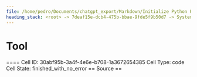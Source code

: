 ```yaml
---
file: /home/pedro/Documents/chatgpt_export/Markdown/Initialize Python Parser & Language.md
heading_stack: <root> -> 7deaf15e-dcb4-475b-bbae-9fde5f9b50d7 -> System -> 5a6cae08-3bad-4a1b-92fc-266c59c03560 -> System -> aaa2ddfa-521c-405d-b9e3-227ffc2bcaac -> User -> 6d8915d9-494c-4acc-8597-98c9519f6c8f -> Assistant -> 4aca064a-e9f9-44da-95a8-6f7790f3618d -> Tool -> 07a91a45-2df0-4247-a7c5-eed4c1d80d2b -> Assistant -> a2864381-72df-4235-b645-de3388a504fd -> Assistant -> 5241b676-ecc5-41db-bbd9-f39e12b4d5a1 -> Tool -> b69e85ff-b1d6-4f22-bd95-b04a7e6ce8ee -> Assistant -> 1ebaf51c-ef90-4949-b253-25e3ee987df6 -> Tool -> 381527fc-babd-4be9-969a-d2ebed211701 -> Assistant -> f601a97e-f099-45d4-be5f-598badf44a95 -> Assistant -> 83fd203e-51af-4b0c-81a1-92af3cbedb35 -> Tool -> Initialize the Python parser -> Initialize the Python language -> 84085495-982f-479e-8504-be9132565200 -> Assistant -> 112ef432-f042-4644-8473-d144a0323889 -> Tool -> Initialize the Python parser -> Initialize the Python language -> 22effdc1-4c81-4317-91f1-b4bd610aa167 -> Assistant -> aaa2384a-7544-4fc6-8884-faf486622cf7 -> User -> 15e08f20-977e-499c-bfea-715ce1340cc0 -> Assistant -> fa9b0b83-b196-476f-b7ab-5bf63b9791f9 -> Tool -> f1156b46-ce25-4151-91fa-5a8141140ed2 -> Assistant -> f91742da-795a-4e45-9cf6-bf02109c0188 -> Tool -> 22676854-cd22-4df5-8f29-984c26bf0c71 -> Assistant -> aaa2fdf0-aa28-4ae5-a22c-078f41d33d1a -> User -> 7db55174-8c04-4801-b8e1-84002b6ddfaa -> Assistant -> a61ef022-1744-476d-8329-9c9411e7a815 -> Tool -> Sample Python code to parse -> Parse the sample code -> Populate the graph from the parsed tree -> c1d5451e-6317-4afb-9720-e520d2a9785f -> Assistant -> abd939df-a4e5-4f2c-8d25-4b8e518e0494 -> Assistant -> d5796adb-2f66-48ac-87fa-bf75a1fa6415 -> Tool -> 343afa4e-97b7-4599-aa28-b764b928c7bb -> Assistant -> 383a9c3f-84ae-40df-b706-ce1ed2b74f84 -> Tool -> Re-parse the sample code and populate the graph -> 52d6e2ff-fbba-4e67-93d8-524334d91be1 -> Assistant -> aaa2222b-d232-438a-8c33-48021ee3a285 -> User -> 958210e5-c4a5-4605-a17b-a35dda0f5242 -> Assistant -> 288e3d89-0794-4dde-9bf7-895df8e17bbe -> Tool -> Create a PyGraphviz graph from the NetworkX graph -> Render the graph to a file (e.g., in PNG format) -> Display the graph -> f516208e-bae4-4871-9d3e-b6ad4762dc49 -> Assistant -> aaa2732e-5e79-4dc2-9613-99c043e3c706 -> User -> 99421392-1bb4-4186-9d14-4488e0c305eb -> Assistant -> 470d49c7-878e-4cef-90f8-640678daa2dc -> Tool -> 313b6c7f-56c6-42a8-97d6-0db079584b95 -> Assistant -> aaa2a360-11d9-433e-94fe-69101b893874 -> User -> 7af70387-4a4b-49b7-b4bc-3fade32bdb17 -> Assistant -> b940bc76-156b-42e4-9f5f-da8967dc758c -> Tool -> Draw the graph using NetworkX and Matplotlib -> 3feea083-a66e-46bc-a6d4-2b9be856b985 -> Assistant -> aaa2d47b-0096-400f-8df1-aa18edafe17f -> User -> e82f0842-2f3d-4ea7-88a3-ba5662dc4e62 -> Assistant -> 2853c69e-8213-4bc4-97a2-90f350a0d238 -> Tool -> Check the number of nodes and edges in the graph -> b028bb45-f20b-4064-b5af-83514af7a71d -> Assistant -> 26fefdce-9798-4768-b5ce-88c6b86d5d07 -> Assistant -> 1f782304-2ad4-4025-99f5-b8427889fdf0 -> Tool -> Debugging the populate_graph_from_tree function -> Re-parse the sample code and debug the graph population -> 60c50ef1-46c4-4681-a922-7b389db5a669 -> Assistant -> ecbae99b-9859-4115-bdcc-f9f2bc96f3fa -> Assistant -> d4a73855-6642-477f-a11c-688796fb0290 -> Tool -> Modify the function to generate unique node IDs -> Re-parse the sample code and populate the graph -> 34a197b9-c4df-44d6-9f20-aa6ada06e183 -> Assistant -> bf18c817-f518-4e95-8da7-66681f3dfa50 -> Tool -> Check the number of nodes and edges in the graph again -> 1daaa1b9-00a7-4386-a15e-10bbdee43568 -> Assistant -> e8c16dc8-7b90-4892-b2bd-cf11f563a696 -> Assistant -> b813f712-67b6-4da9-824a-5e99d8640154 -> Tool -> Draw the graph using NetworkX and Matplotlib -> 32090443-d81c-40be-a3ac-2f41ed9ac5d4 -> Assistant -> aaa27605-2e13-4ad6-9dc4-b3cb0fff11c8 -> User -> 494e83b7-8dbe-42ee-b9f9-dd8328b2aa10 -> Assistant -> cb37e09d-545f-4333-a6ce-8f2c8b62e676 -> Tool -> Inspecting the attributes and methods available for cursor and nodes -> 5ffe5a9c-55d8-4989-b2de-94974ed1caf1 -> Assistant -> 965d3761-b03a-43c8-876f-e46f52d8d427 -> Assistant -> ef8a3f5c-d2d8-47df-9cc2-777187997889 -> Tool -> Modify the function to use a copied cursor for each recursive call -> Re-parse the sample code and populate the graph -> 25997909-850f-4cde-9aae-0ff2c731c7fe -> Assistant -> e0beb7e1-dbde-452b-a946-d831fc980991 -> Assistant -> aaa259af-0407-4c7e-ba97-a9fcf9bbc5f7 -> User -> 8bb6b820-07ec-4ea3-8ac6-54c35e6d900f -> Assistant -> 37f77af6-3da7-4f28-a915-cfaf46b63719 -> Tool -> Update tree_sitter package -> 86df49ae-46de-4520-9f67-c7416e2e4428 -> Assistant -> 81434930-7e75-4a65-a8fb-38abb0f9f918 -> Tool -> Try accessing 'current_field_name' in isolation -> e90524bf-580b-445a-8907-6eab6f2d5a06 -> Assistant -> aaa22480-1a6e-41f3-9699-e74384ade26c -> User -> 5164e52e-5a73-44e9-96aa-b8386111fd65 -> Assistant -> f4428362-f192-41ee-ba94-a61593803e72 -> Tool -> Modify the function to use an alternative approach for field names -> Re-parse the sample code and populate the graph -> df47f647-6f5e-4a87-9a78-66607994dd1e -> Assistant -> ca9a5196-4185-47d8-8248-9951a69150b8 -> Tool -> Check the number of nodes and edges in the graph again -> c0e34897-31f8-4b9b-ae45-de1fa18a72a3 -> Assistant -> aaa21621-394d-4caf-ba1e-9cbf12e02fa4 -> User -> 6dd564f6-f1d1-4f6f-a9d0-58215604a7f5 -> Assistant -> ae1ca26b-d138-4cc4-b4c8-7f53deda38ff -> Tool -> Draw the graph using NetworkX and Matplotlib -> 7d5e8afe-b146-4ca8-96b3-0ae15218bbc1 -> Assistant -> aaa22163-0aac-4faf-a5d2-9d070e60b316 -> User -> bc873aa8-acf7-432c-a7a4-db208ad58beb -> Assistant -> aaa25bfa-c51e-4981-bd1b-1d00d7d7351a -> User -> 73062328-bedd-4b80-9089-93fcb1a5b05f -> Assistant -> fe7be423-4d19-48bf-82b5-65467efb1419 -> Tool -> Modify the function to add a boolean flag for filling the graph from all nodes or only named nodes -> Re-parse the sample code and populate the graph -> 353a422e-24f3-4f0c-a1f6-f684c86e3e02 -> Assistant -> 8e3c9321-6226-435e-980e-7f7b2955193b -> Assistant -> 4a280493-27a0-4079-b682-28e0ae19024a -> Tool -> Modify the function to correctly handle the 'only_named_nodes' flag -> Re-parse the sample code and populate the graph -> 05553a3f-951e-4f76-a2e1-f53c8ba39c1d -> Assistant -> 714ad247-d376-4824-9b32-a31cad8c5918 -> Tool
---
```

# Tool

==== Cell ID: 30abf95b-3a4f-4e6e-b708-1a3672654385
Cell Type: code
Cell State: finished_with_no_error
== Source ==
